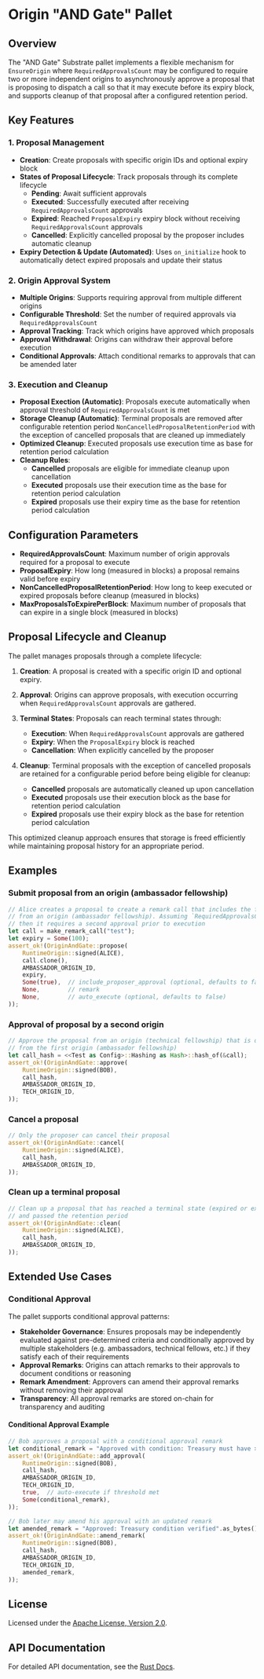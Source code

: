 # Origin "AND Gate" Pallet

## Overview

The "AND Gate" Substrate pallet implements a flexible mechanism for `EnsureOrigin` where `RequiredApprovalsCount` may be configured to require two or more independent origins to asynchronously approve a proposal that is proposing to dispatch a call so that it may execute before its expiry block, and supports cleanup of that proposal after a configured retention period.

## Key Features
### 1. Proposal Management

- **Creation**: Create proposals with specific origin IDs and optional expiry block
- **States of Proposal Lifecycle**: Track proposals through its complete lifecycle
  - **Pending**: Await sufficient approvals
  - **Executed**: Successfully executed after receiving `RequiredApprovalsCount` approvals
  - **Expired**: Reached `ProposalExpiry` expiry block without receiving `RequiredApprovalsCount` approvals
  - **Cancelled**: Explicitly cancelled proposal by the proposer includes automatic cleanup
- **Expiry Detection & Update (Automated)**: Uses `on_initialize` hook to automatically detect expired proposals and update their status

### 2. Origin Approval System

- **Multiple Origins**: Supports requiring approval from multiple different origins
- **Configurable Threshold**: Set the number of required approvals via `RequiredApprovalsCount`
- **Approval Tracking**: Track which origins have approved which proposals
- **Approval Withdrawal**: Origins can withdraw their approval before execution
- **Conditional Approvals**: Attach conditional remarks to approvals that can be amended later

### 3. Execution and Cleanup

- **Proposal Exection (Automatic)**: Proposals execute automatically when approval threshold of `RequiredApprovalsCount` is met
- **Storage Cleanup (Automatic)**: Terminal proposals are removed after configurable retention period `NonCancelledProposalRetentionPeriod` with the exception of cancelled proposals that are cleaned up immediately
- **Optimized Cleanup**: Executed proposals use execution time as base for retention period calculation
- **Cleanup Rules**:
  - **Cancelled** proposals are eligible for immediate cleanup upon cancellation
  - **Executed** proposals use their execution time as the base for retention period calculation
  - **Expired** proposals use their expiry time as the base for retention period calculation

## Configuration Parameters

- **RequiredApprovalsCount**: Maximum number of origin approvals required for a proposal to execute
- **ProposalExpiry**: How long (measured in blocks) a proposal remains valid before expiry
- **NonCancelledProposalRetentionPeriod**: How long to keep executed or expired proposals before cleanup (measured in blocks)
- **MaxProposalsToExpirePerBlock**: Maximum number of proposals that can expire in a single block (measured in blocks)

## Proposal Lifecycle and Cleanup

The pallet manages proposals through a complete lifecycle:

1. **Creation**: A proposal is created with a specific origin ID and optional expiry.
2. **Approval**: Origins can approve proposals, with execution occurring when `RequiredApprovalsCount` approvals are gathered.
3. **Terminal States**: Proposals can reach terminal states through:
   - **Execution**: When `RequiredApprovalsCount` approvals are gathered
   - **Expiry**: When the `ProposalExpiry` block is reached
   - **Cancellation**: When explicitly cancelled by the proposer

4. **Cleanup**: Terminal proposals with the exception of cancelled proposals are retained for a configurable period before being eligible for cleanup:
   - **Cancelled** proposals are automatically cleaned up upon cancellation
   - **Executed** proposals use their execution block as the base for retention period calculation
   - **Expired** proposals use their expiry block as the base for retention period calculation

This optimized cleanup approach ensures that storage is freed efficiently while maintaining proposal history for an appropriate period.

## Examples

### Submit proposal from an origin (ambassador fellowship)

```rust
// Alice creates a proposal to create a remark call that includes the first approval
// from an origin (ambassador fellowship). Assuming `RequiredApprovalsCount` is set to `2`
// then it requires a second approval prior to execution
let call = make_remark_call("test");
let expiry = Some(100);
assert_ok!(OriginAndGate::propose(
    RuntimeOrigin::signed(ALICE),
    call.clone(),
    AMBASSADOR_ORIGIN_ID,
    expiry,
    Some(true),  // include_proposer_approval (optional, defaults to false)
    None,        // remark
    None,        // auto_execute (optional, defaults to false)
));
```

### Approval of proposal by a second origin

```rust
// Approve the proposal from an origin (technical fellowship) that is different
// from the first origin (ambassador fellowship)
let call_hash = <<Test as Config>::Hashing as Hash>::hash_of(&call);
assert_ok!(OriginAndGate::approve(
    RuntimeOrigin::signed(BOB),
    call_hash,
    AMBASSADOR_ORIGIN_ID,
    TECH_ORIGIN_ID,
));
```

### Cancel a proposal

```rust
// Only the proposer can cancel their proposal
assert_ok!(OriginAndGate::cancel(
    RuntimeOrigin::signed(ALICE),
    call_hash,
    AMBASSADOR_ORIGIN_ID,
));
```

### Clean up a terminal proposal

```rust
// Clean up a proposal that has reached a terminal state (expired or executed)
// and passed the retention period
assert_ok!(OriginAndGate::clean(
    RuntimeOrigin::signed(ALICE),
    call_hash,
    AMBASSADOR_ORIGIN_ID,
));
```

## Extended Use Cases

### Conditional Approval

The pallet supports conditional approval patterns:

- **Stakeholder Governance**: Ensures proposals may be independently evaluated against pre-determined criteria and conditionally approved by multiple stakeholders (e.g. ambassadors, technical fellows, etc.) if they satisfy each of their requirements
- **Approval Remarks**: Origins can attach remarks to their approvals to document conditions or reasoning
- **Remark Amendment**: Approvers can amend their approval remarks without removing their approval
- **Transparency**: All approval remarks are stored on-chain for transparency and auditing

#### Conditional Approval Example

```rust
// Bob approves a proposal with a conditional approval remark
let conditional_remark = "Approved with condition: Treasury must have >1000 tokens".as_bytes().to_vec();
assert_ok!(OriginAndGate::add_approval(
    RuntimeOrigin::signed(BOB),
    call_hash,
    AMBASSADOR_ORIGIN_ID,
    TECH_ORIGIN_ID,
    true,  // auto-execute if threshold met
    Some(conditional_remark),
));

// Bob later may amend his approval with an updated remark
let amended_remark = "Approved: Treasury condition verified".as_bytes().to_vec();
assert_ok!(OriginAndGate::amend_remark(
    RuntimeOrigin::signed(BOB),
    call_hash,
    AMBASSADOR_ORIGIN_ID,
    TECH_ORIGIN_ID,
    amended_remark,
));
```

## License

Licensed under the [Apache License, Version 2.0](LICENSE).

## API Documentation

For detailed API documentation, see the [Rust Docs](https://docs.rs/pallet-origin-and-gate).
